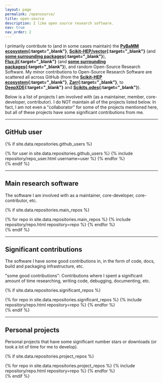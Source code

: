 ```yaml
---
layout: page
permalink: /opensource/
title: open-source
description: I like open source research software.
nav: true
nav_order: 2
---
```


I primarily contribute to (and in some cases maintain) the **[PyBaMM ecosystem](https://github.com/pybamm-team/){:target="_blank"}**, **[Scikit-HEP/vector](https://github.com/scikit-hep/vector){:target="_blank"}** (and **[some surrounding packages](https://github.com/scikit-hep){:target="_blank"}**), **[Flux.jl](https://github.com/FluxML/Flux.jl){:target="_blank"}** (and **[some surrounding packages](https://github.com/FluxML){:target="_blank"}**), and random Open-Source Research Software. My minor contributions to Open-Source Research Software are scattered all across GitHub (from the **[Scikit-HEP ecosystem](https://github.com/scikit-hep/){:target="_blank"}**, **[Zarr](https://github.com/zarr-developers/zarr-python){:target="_blank"}**, to **[DeepXDE](https://github.com/lululxvi/deepxde){:target="_blank"}** and **[Scikits.odes](https://github.com/bmcage/odes){:target="_blank"}**).

Below is a list of projects I am involved with (as a maintainer, member, core-developer, contributor). I do NOT maintain all of the projects listed below. In fact, I am not even a "collaborator" for some of the projects mentioned here, but all of these projects have some significant contributions from me.

---

## GitHub user

{% if site.data.repositories.github_users %}
<div class="repositories d-flex flex-wrap flex-md-row flex-column justify-content-center align-items-center">
  {% for user in site.data.repositories.github_users %}
    {% include repository/repo_user.html username=user %}
  {% endfor %}
</div>
{% endif %}

---

## Main research software

The software I am involved with as a maintainer, core-developer, core-contributor, etc.

{% if site.data.repositories.main_repos %}
<div class="repositories d-flex flex-wrap flex-md-row flex-column justify-content-around align-items-center">
  {% for repo in site.data.repositories.main_repos %}
    {% include repository/repo.html repository=repo %}
  {% endfor %}
</div>
{% endif %}

---

## Significant contributions

The software I have some good contributions in, in the form of code, docs, build and packaging infrastructure, etc.

"some good contributions": Contributions where I spent a significant amount of time researching, writing code, debugging, documenting, etc.

{% if site.data.repositories.significant_repos %}
<div class="repositories d-flex flex-wrap flex-md-row flex-column justify-content-around align-items-center">
  {% for repo in site.data.repositories.significant_repos %}
    {% include repository/repo.html repository=repo %}
  {% endfor %}
</div>
{% endif %}

---

## Personal projects

Personal projects that have some significant number stars or downloads (or took a lot of time for me to develop).

{% if site.data.repositories.project_repos %}
<div class="repositories d-flex flex-wrap flex-md-row flex-column justify-content-around align-items-center">
  {% for repo in site.data.repositories.project_repos %}
    {% include repository/repo.html repository=repo %}
  {% endfor %}
</div>
{% endif %}

